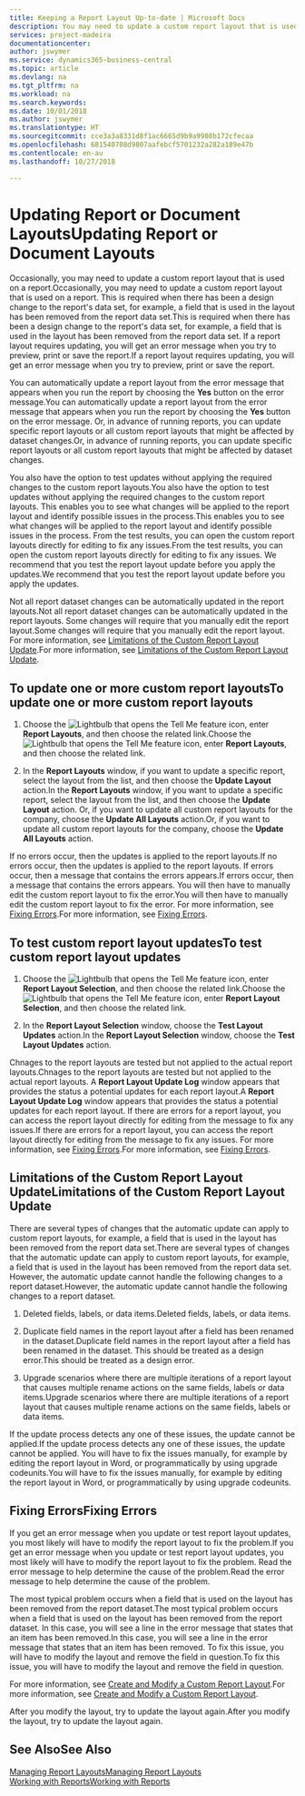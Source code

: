 ```yaml
---
title: Keeping a Report Layout Up-to-date | Microsoft Docs
description: You may need to update a custom report layout that is used on a report. This is required when there has been a design change to the report's data set, for example, a field that is used in the layout has been removed from the report data set.
services: project-madeira
documentationcenter: 
author: jswymer
ms.service: dynamics365-business-central
ms.topic: article
ms.devlang: na
ms.tgt_pltfrm: na
ms.workload: na
ms.search.keywords: 
ms.date: 10/01/2018
ms.author: jswymer
ms.translationtype: HT
ms.sourcegitcommit: cce3a3a8331d8f1ac6665d9b9a9908b172cfecaa
ms.openlocfilehash: 681540708d9807aafebcf5701232a282a189e47b
ms.contentlocale: en-au
ms.lasthandoff: 10/27/2018

---
```

# <a name="updating-report-or-document-layouts"></a><span data-ttu-id="91cb6-104">Updating Report or Document Layouts</span><span class="sxs-lookup"><span data-stu-id="91cb6-104">Updating Report or Document Layouts</span></span>
<span data-ttu-id="91cb6-105">Occasionally, you may need to update a custom report layout that is used on a report.</span><span class="sxs-lookup"><span data-stu-id="91cb6-105">Occasionally, you may need to update a custom report layout that is used on a report.</span></span> <span data-ttu-id="91cb6-106">This is required when there has been a design change to the report's data set, for example, a field that is used in the layout has been removed from the report data set.</span><span class="sxs-lookup"><span data-stu-id="91cb6-106">This is required when there has been a design change to the report's data set, for example, a field that is used in the layout has been removed from the report data set.</span></span> <span data-ttu-id="91cb6-107">If a report layout requires updating, you will get an error message when you try to preview, print or save the report.</span><span class="sxs-lookup"><span data-stu-id="91cb6-107">If a report layout requires updating, you will get an error message when you try to preview, print or save the report.</span></span>  
  
<span data-ttu-id="91cb6-108">You can automatically update a report layout from the error message that appears when you run the report by choosing the **Yes** button on the error message.</span><span class="sxs-lookup"><span data-stu-id="91cb6-108">You can automatically update a report layout from the error message that appears when you run the report by choosing the **Yes** button on the error message.</span></span> <span data-ttu-id="91cb6-109">Or, in advance of running reports, you can update specific report layouts or all custom report layouts that might be affected by dataset changes.</span><span class="sxs-lookup"><span data-stu-id="91cb6-109">Or, in advance of running reports, you can update specific report layouts or all custom report layouts that might be affected by dataset changes.</span></span>  
  
<span data-ttu-id="91cb6-110">You also have the option to test updates without applying the required changes to the custom report layouts.</span><span class="sxs-lookup"><span data-stu-id="91cb6-110">You also have the option to test updates without applying the required changes to the custom report layouts.</span></span> <span data-ttu-id="91cb6-111">This enables you to see what changes will be applied to the report layout and identify possible issues in the process.</span><span class="sxs-lookup"><span data-stu-id="91cb6-111">This enables you to see what changes will be applied to the report layout and identify possible issues in the process.</span></span> <span data-ttu-id="91cb6-112">From the test results, you can open the custom report layouts directly for editing to fix any issues.</span><span class="sxs-lookup"><span data-stu-id="91cb6-112">From the test results, you can open the custom report layouts directly for editing to fix any issues.</span></span> <span data-ttu-id="91cb6-113">We recommend that you test the report layout update before you apply the updates.</span><span class="sxs-lookup"><span data-stu-id="91cb6-113">We recommend that you test the report layout update before you apply the updates.</span></span>  
  
<span data-ttu-id="91cb6-114">Not all report dataset changes can be automatically updated in the report layouts.</span><span class="sxs-lookup"><span data-stu-id="91cb6-114">Not all report dataset changes can be automatically updated in the report layouts.</span></span> <span data-ttu-id="91cb6-115">Some changes will require that you manually edit the report layout.</span><span class="sxs-lookup"><span data-stu-id="91cb6-115">Some changes will require that you manually edit the report layout.</span></span> <span data-ttu-id="91cb6-116">For more information, see [Limitations of the Custom Report Layout Update](ui-update-report-layouts.md#UpdateLimitations).</span><span class="sxs-lookup"><span data-stu-id="91cb6-116">For more information, see [Limitations of the Custom Report Layout Update](ui-update-report-layouts.md#UpdateLimitations).</span></span>  
  
## <a name="to-update-one-or-more-custom-report-layouts"></a><span data-ttu-id="91cb6-117">To update one or more custom report layouts</span><span class="sxs-lookup"><span data-stu-id="91cb6-117">To update one or more custom report layouts</span></span>  
  
1.  <span data-ttu-id="91cb6-118">Choose the ![Lightbulb that opens the Tell Me feature](media/ui-search/search_small.png "Tell me what you want to do") icon, enter **Report Layouts**, and then choose the related link.</span><span class="sxs-lookup"><span data-stu-id="91cb6-118">Choose the ![Lightbulb that opens the Tell Me feature](media/ui-search/search_small.png "Tell me what you want to do") icon, enter **Report Layouts**, and then choose the related link.</span></span>  
  
2.  <span data-ttu-id="91cb6-119">In the **Report Layouts** window, if you want to update a specific report, select the layout from the list, and then choose the **Update Layout** action.</span><span class="sxs-lookup"><span data-stu-id="91cb6-119">In the **Report Layouts** window, if you want to update a specific report, select the layout from the list, and then choose the **Update Layout** action.</span></span> <span data-ttu-id="91cb6-120">Or, if you want to update all custom report layouts for the company, choose the **Update All Layouts** action.</span><span class="sxs-lookup"><span data-stu-id="91cb6-120">Or, if you want to update all custom report layouts for the company, choose the **Update All Layouts** action.</span></span>  

<span data-ttu-id="91cb6-121">If no errors occur, then the updates is applied to the report layouts.</span><span class="sxs-lookup"><span data-stu-id="91cb6-121">If no errors occur, then the updates is applied to the report layouts.</span></span> <span data-ttu-id="91cb6-122">If errors occur, then a message that contains the errors appears.</span><span class="sxs-lookup"><span data-stu-id="91cb6-122">If errors occur, then a message that contains the errors appears.</span></span> <span data-ttu-id="91cb6-123">You will then have to manually edit the custom report layout to fix the error.</span><span class="sxs-lookup"><span data-stu-id="91cb6-123">You will then have to manually edit the custom report layout to fix the error.</span></span> <span data-ttu-id="91cb6-124">For more information, see [Fixing Errors](ui-update-report-layouts.md#FixErrors).</span><span class="sxs-lookup"><span data-stu-id="91cb6-124">For more information, see [Fixing Errors](ui-update-report-layouts.md#FixErrors).</span></span>  

## <a name="to-test-custom-report-layout-updates"></a><span data-ttu-id="91cb6-125">To test custom report layout updates</span><span class="sxs-lookup"><span data-stu-id="91cb6-125">To test custom report layout updates</span></span>  
  
1.  <span data-ttu-id="91cb6-126">Choose the ![Lightbulb that opens the Tell Me feature](media/ui-search/search_small.png "Tell me what you want to do") icon, enter **Report Layout Selection**, and then choose the related link.</span><span class="sxs-lookup"><span data-stu-id="91cb6-126">Choose the ![Lightbulb that opens the Tell Me feature](media/ui-search/search_small.png "Tell me what you want to do") icon, enter **Report Layout Selection**, and then choose the related link.</span></span>  
  
2.  <span data-ttu-id="91cb6-127">In the **Report Layout Selection** window, choose the **Test Layout Updates** action.</span><span class="sxs-lookup"><span data-stu-id="91cb6-127">In the **Report Layout Selection** window, choose the **Test Layout Updates** action.</span></span>  
  
 <span data-ttu-id="91cb6-128">Chnages to the report layouts are tested but not applied to the actual report layouts.</span><span class="sxs-lookup"><span data-stu-id="91cb6-128">Chnages to the report layouts are tested but not applied to the actual report layouts.</span></span> <span data-ttu-id="91cb6-129">A **Report Layout Update Log** window appears that provides the status a potential updates for each report layout.</span><span class="sxs-lookup"><span data-stu-id="91cb6-129">A **Report Layout Update Log** window appears that provides the status a potential updates for each report layout.</span></span> <span data-ttu-id="91cb6-130">If there are errors for a report layout, you can access the report layout directly for editing from the message to fix any issues.</span><span class="sxs-lookup"><span data-stu-id="91cb6-130">If there are errors for a report layout, you can access the report layout directly for editing from the message to fix any issues.</span></span> <span data-ttu-id="91cb6-131">For more information, see [Fixing Errors](ui-update-report-layouts.md#FixErrors).</span><span class="sxs-lookup"><span data-stu-id="91cb6-131">For more information, see [Fixing Errors](ui-update-report-layouts.md#FixErrors).</span></span>  
  
##  <a name="UpdateLimitations"></a> <span data-ttu-id="91cb6-132">Limitations of the Custom Report Layout Update</span><span class="sxs-lookup"><span data-stu-id="91cb6-132">Limitations of the Custom Report Layout Update</span></span>  
 <span data-ttu-id="91cb6-133">There are several types of changes that the automatic update can apply to custom report layouts, for example, a field that is used in the layout has been removed from the report data set.</span><span class="sxs-lookup"><span data-stu-id="91cb6-133">There are several types of changes that the automatic update can apply to custom report layouts, for example, a field that is used in the layout has been removed from the report data set.</span></span> <span data-ttu-id="91cb6-134">However, the automatic update cannot handle the following changes to a report dataset.</span><span class="sxs-lookup"><span data-stu-id="91cb6-134">However, the automatic update cannot handle the following changes to a report dataset.</span></span>  
  
1.  <span data-ttu-id="91cb6-135">Deleted fields, labels, or data items.</span><span class="sxs-lookup"><span data-stu-id="91cb6-135">Deleted fields, labels, or data items.</span></span>  
  
2.  <span data-ttu-id="91cb6-136">Duplicate field names in the report layout after a field has been renamed in the dataset.</span><span class="sxs-lookup"><span data-stu-id="91cb6-136">Duplicate field names in the report layout after a field has been renamed in the dataset.</span></span> <span data-ttu-id="91cb6-137">This should be treated as a design error.</span><span class="sxs-lookup"><span data-stu-id="91cb6-137">This should be treated as a design error.</span></span>  
  
3.  <span data-ttu-id="91cb6-138">Upgrade scenarios where there are multiple iterations of a report layout that causes multiple rename actions on the same fields, labels or data items.</span><span class="sxs-lookup"><span data-stu-id="91cb6-138">Upgrade scenarios where there are multiple iterations of a report layout that causes multiple rename actions on the same fields, labels or data items.</span></span>  
  
 <span data-ttu-id="91cb6-139">If the update process detects any one of these issues, the update cannot be applied.</span><span class="sxs-lookup"><span data-stu-id="91cb6-139">If the update process detects any one of these issues, the update cannot be applied.</span></span> <span data-ttu-id="91cb6-140">You will have to fix the issues manually, for example by editing the report layout in Word, or programmatically by using upgrade codeunits.</span><span class="sxs-lookup"><span data-stu-id="91cb6-140">You will have to fix the issues manually, for example by editing the report layout in Word, or programmatically by using upgrade codeunits.</span></span>  
  
##  <a name="FixErrors"></a> <span data-ttu-id="91cb6-141">Fixing Errors</span><span class="sxs-lookup"><span data-stu-id="91cb6-141">Fixing Errors</span></span>  
 <span data-ttu-id="91cb6-142">If you get an error message when you update or test report layout updates, you most likely will have to modify the report layout to fix the problem.</span><span class="sxs-lookup"><span data-stu-id="91cb6-142">If you get an error message when you update or test report layout updates, you most likely will have to modify the report layout to fix the problem.</span></span> <span data-ttu-id="91cb6-143">Read the error message to help determine the cause of the problem.</span><span class="sxs-lookup"><span data-stu-id="91cb6-143">Read the error message to help determine the cause of the problem.</span></span>  
  
 <span data-ttu-id="91cb6-144">The most typical problem occurs when a field that is used on the layout has been removed from the report dataset.</span><span class="sxs-lookup"><span data-stu-id="91cb6-144">The most typical problem occurs when a field that is used on the layout has been removed from the report dataset.</span></span> <span data-ttu-id="91cb6-145">In this case, you will see a line in the error message that states that an item has been removed.</span><span class="sxs-lookup"><span data-stu-id="91cb6-145">In this case, you will see a line in the error message that states that an item has been removed.</span></span> <span data-ttu-id="91cb6-146">To fix this issue, you will have to modify the layout and remove the field in question.</span><span class="sxs-lookup"><span data-stu-id="91cb6-146">To fix this issue, you will have to modify the layout and remove the field in question.</span></span>  
  
 <span data-ttu-id="91cb6-147">For more information, see [Create and Modify a Custom Report Layout](ui-how-create-custom-report-layout.md#ModifyCustomLayout).</span><span class="sxs-lookup"><span data-stu-id="91cb6-147">For more information, see [Create and Modify a Custom Report Layout](ui-how-create-custom-report-layout.md#ModifyCustomLayout).</span></span>  
  
 <span data-ttu-id="91cb6-148">After you modify the layout, try to update the layout again.</span><span class="sxs-lookup"><span data-stu-id="91cb6-148">After you modify the layout, try to update the layout again.</span></span>  
  
## <a name="see-also"></a><span data-ttu-id="91cb6-149">See Also</span><span class="sxs-lookup"><span data-stu-id="91cb6-149">See Also</span></span>  
 [<span data-ttu-id="91cb6-150">Managing Report Layouts</span><span class="sxs-lookup"><span data-stu-id="91cb6-150">Managing Report Layouts</span></span>](ui-manage-report-layouts.md)  
 [<span data-ttu-id="91cb6-151">Working with Reports</span><span class="sxs-lookup"><span data-stu-id="91cb6-151">Working with Reports</span></span>](ui-work-report.md)  
